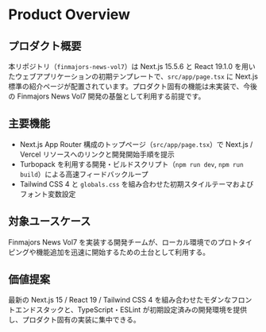 # Product Overview

## プロダクト概要
本リポジトリ（`finmajors-news-vol7`）は Next.js 15.5.6 と React 19.1.0 を用いたウェブアプリケーションの初期テンプレートで、`src/app/page.tsx` に Next.js 標準の紹介ページが配置されています。プロダクト固有の機能は未実装で、今後の Finmajors News Vol7 開発の基盤として利用する前提です。

## 主要機能
- Next.js App Router 構成のトップページ（`src/app/page.tsx`）で Next.js / Vercel リソースへのリンクと開発開始手順を提示
- Turbopack を利用する開発・ビルドスクリプト（`npm run dev`, `npm run build`）による高速フィードバックループ
- Tailwind CSS 4 と `globals.css` を組み合わせた初期スタイルテーマおよびフォント変数設定

## 対象ユースケース
Finmajors News Vol7 を実装する開発チームが、ローカル環境でのプロトタイピングや機能追加を迅速に開始するための土台として利用する。

## 価値提案
最新の Next.js 15 / React 19 / Tailwind CSS 4 を組み合わせたモダンなフロントエンドスタックと、TypeScript・ESLint が初期設定済みの開発環境を提供し、プロダクト固有の実装に集中できる。
